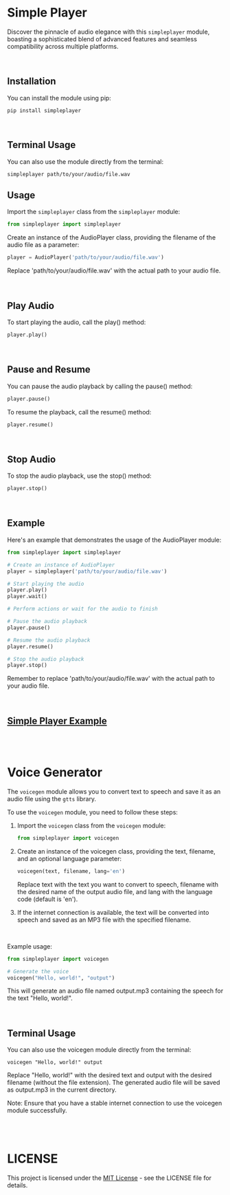 # Simple Player

Discover the pinnacle of audio elegance with this `simpleplayer` module, boasting a sophisticated blend of advanced features and seamless compatibility across multiple platforms.

<br>

## Installation

You can install the module using pip:

```
pip install simpleplayer
```

<br>

## Terminal Usage

You can also use the module directly from the terminal:
```
simpleplayer path/to/your/audio/file.wav
```

## Usage

Import the `simpleplayer` class from the `simpleplayer` module:

```python
from simpleplayer import simpleplayer
```

Create an instance of the AudioPlayer class, providing the filename of the audio file as a parameter:

```python
player = AudioPlayer('path/to/your/audio/file.wav')
```

Replace 'path/to/your/audio/file.wav' with the actual path to your audio file.

<br>

## Play Audio

To start playing the audio, call the play() method:

```python
player.play()
```

<br>

## Pause and Resume

You can pause the audio playback by calling the pause() method:

```python
player.pause()
```

To resume the playback, call the resume() method:
        
```python
player.resume()
```

<br>

## Stop Audio

To stop the audio playback, use the stop() method:
    
```python
player.stop()
```

<br>

## Example

Here's an example that demonstrates the usage of the AudioPlayer module:
    
```python
from simpleplayer import simpleplayer

# Create an instance of AudioPlayer
player = simpleplayer('path/to/your/audio/file.wav')

# Start playing the audio
player.play()
player.wait()

# Perform actions or wait for the audio to finish

# Pause the audio playback
player.pause()

# Resume the audio playback
player.resume()

# Stop the audio playback
player.stop()

```

Remember to replace 'path/to/your/audio/file.wav' with the actual path to your audio file.

<br>

## [Simple Player Example](https://raw.githubusercontent.com/tantowijh/simple-player-python/main/example.py)

<br>
<br>


# Voice Generator

The `voicegen` module allows you to convert text to speech and save it as an audio file using the `gtts` library.

To use the `voicegen` module, you need to follow these steps:

1. Import the `voicegen` class from the `voicegen` module:

    ```python
    from simpleplayer import voicegen
    ```
2. Create an instance of the voicegen class, providing the text, filename, and an optional language parameter:

    ```python
    voicegen(text, filename, lang='en')
    ```
    Replace text with the text you want to convert to speech, filename with the desired name of the output audio file, and lang with the language code (default is 'en').

3. If the internet connection is available, the text will be converted into speech and saved as an MP3 file with the specified filename.

<br>

Example usage:

```python
from simpleplayer import voicegen

# Generate the voice
voicegen("Hello, world!", "output")
```
This will generate an audio file named output.mp3 containing the speech for the text "Hello, world!".

<br>

## Terminal Usage
You can also use the voicegen module directly from the terminal:
```
voicegen "Hello, world!" output
```

Replace "Hello, world!" with the desired text and output with the desired filename (without the file extension). The generated audio file will be saved as output.mp3 in the current directory.

Note: Ensure that you have a stable internet connection to use the voicegen module successfully.

<br>
<br>

# LICENSE
This project is licensed under the [MIT License](LICENSE) - see the LICENSE file for details.

